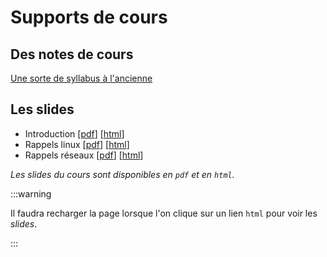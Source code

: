 # Supports de cours 

## Des notes de cours 

[Une sorte de syllabus à l'ancienne](/pdf/agr-notes.pdf)

## Les slides

- Introduction [[pdf](slides/agr1i-intro.pdf)] [[html](slides/agr1i-intro.html)]
- Rappels linux [[pdf](slides/rappels-linux.pdf)] [[html](slides/rappels-linux.html)]
- Rappels réseaux [[pdf](slides/rappels-reseaux.pdf)] [[html](slides/rappels-reseaux.html)]


_Les slides du cours sont disponibles en `pdf` et en `html`._

:::warning

Il faudra recharger la page lorsque l'on clique sur un lien `html` pour voir les _slides_. 

:::
